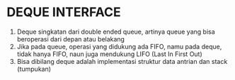 # DEQUE INTERFACE


1. Deque singkatan dari double ended queue, artinya queue yang bisa beroperasi dari depan atau belakang
2. Jika pada queue, operasi yang didukung ada FIFO, namu pada deque, tidak hanya FIFO, naun juga mendukung LIFO (Last In First Out)
3. Bisa dibilang deque adalah implementasi struktur data antrian dan stack (tumpukan)
